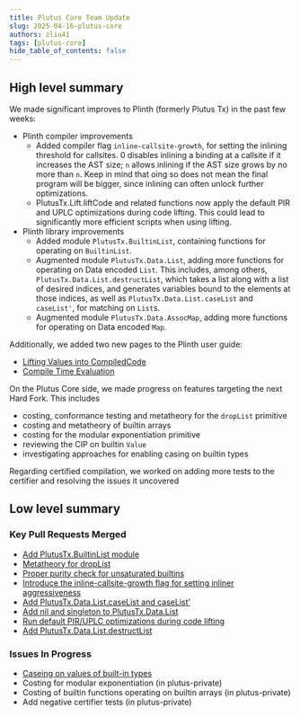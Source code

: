 ```yaml
---
title: Plutus Core Team Update
slug: 2025-04-16-plutus-core
authors: zliu41
tags: [plutus-core]
hide_table_of_contents: false
---
```


## High level summary

We made significant improves to Plinth (formerly Plutus Tx) in the past few weeks:

- Plinth compiler improvements
  - Added compiler flag `inline-callsite-growth`, for setting the inlining threshold for callsites.
    0 disables inlining a binding at a callsite if it increases the AST size; `n` allows inlining if the AST size grows by no more than `n`.
    Keep in mind that oing so does not mean the final program will be bigger, since inlining can often unlock further optimizations.
  - PlutusTx.Lift.liftCode and related functions now apply the default PIR and UPLC optimizations during code lifting.
    This could lead to significantly more efficient scripts when using lifting.
- Plinth library improvements
  - Added module `PlutusTx.BuiltinList`, containing functions for operating on `BuiltinList`.
  - Augmented module `PlutusTx.Data.List`, adding more functions for operating on Data encoded `List`.
    This includes, among others, `PlutusTx.Data.List.destructList`, which takes a list along with a list of desired indices, and generates variables bound to the elements at those indices, as well as `PlutusTx.Data.List.caseList` and `caseList'`, for matching on `List`s.
  - Augmented module `PlutusTx.Data.AssocMap`, adding more functions for operating on Data encoded `Map`.

Additionally, we added two new pages to the Plinth user guide:
- [Lifting Values into CompiledCode](https://plutus.cardano.intersectmbo.org/docs/using-plinth/lifting)
- [Compile Time Evaluation](https://plutus.cardano.intersectmbo.org/docs/working-with-scripts/compile-time-evaluation)

On the Plutus Core side, we made progress on features targeting the next Hard Fork.
This includes
- costing, conformance testing and metatheory for the `dropList` primitive
- costing and metatheory of builtin arrays
- costing for the modular exponentiation primitive
- reviewing the CIP on builtin `Value`
- investigating approaches for enabling casing on builtin types

Regarding certified compilation, we worked on adding more tests to the certifier and resolving the issues it uncovered

## Low level summary

### Key Pull Requests Merged
- [Add PlutusTx.BuiltinList module](https://github.com/IntersectMBO/plutus/pull/7031)
- [Metatheory for dropList](https://github.com/IntersectMBO/plutus/pull/7017)
- [Proper purity check for unsaturated builtins](https://github.com/IntersectMBO/plutus/pull/6974)
- [Introduce the inline-callsite-growth flag for setting inliner aggressiveness](https://github.com/IntersectMBO/plutus/pull/6982)
- [Add PlutusTx.Data.List.caseList and caseList'](https://github.com/IntersectMBO/plutus/pull/6997)
- [Add nil and singleton to PlutusTx.Data.List](https://github.com/IntersectMBO/plutus/pull/6992)
- [Run default PIR/UPLC optimizations during code lifting](https://github.com/IntersectMBO/plutus/pull/6978)
- [Add PlutusTx.Data.List.destructList](https://github.com/IntersectMBO/plutus/pull/6945)

### Issues In Progress

- [Caseing on values of built-in types](https://github.com/IntersectMBO/plutus/issues/6602)
- Costing for modular exponentiation (in plutus-private)
- Costing of builtin functions operating on builtin arrays (in plutus-private)
- Add negative certifier tests (in plutus-private)
